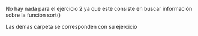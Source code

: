 No hay nada para el ejercicio 2 ya que este consiste en buscar información sobre la función sort()

Las demas carpeta se corresponden con su ejercicio